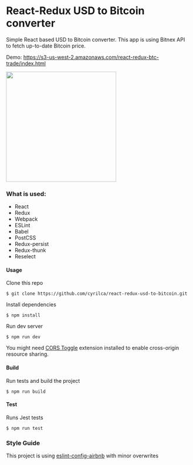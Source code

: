 # React-Redux USD to Bitcoin converter
Simple React based USD to Bitcoin converter.
This app is using Bitnex API to fetch up-to-date Bitcoin price.

Demo: https://s3-us-west-2.amazonaws.com/react-redux-btc-trade/index.html

<img src="https://user-images.githubusercontent.com/9072649/39899286-0a0e14d4-5489-11e8-8e86-ac8b7e0c83c3.gif" width="300">

### What is used:
- React
- Redux
- Webpack
- ESLint
- Babel
- PostCSS
- Redux-persist
- Redux-thunk
- Reselect

#### Usage 
Clone this repo
```
$ git clone https://github.com/cyrilca/react-redux-usd-to-bitcoin.git
```

Install dependencies
```
$ npm install
```

Run dev server
```
$ npm run dev
```

You might need [CORS Toggle](https://chrome.google.com/webstore/detail/cors-toggle/jioikioepegflmdnbocfhgmpmopmjkim?hl=en) extension installed to enable cross-origin resource sharing.

#### Build
Run tests and build the project
```
$ npm run build
```

#### Test
Runs Jest tests
```
$ npm run test
```

### Style Guide
This project is using [eslint-config-airbnb](https://www.npmjs.com/package/eslint-config-airbnb) with minor overwrites

